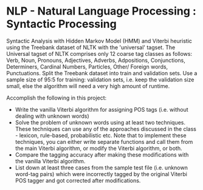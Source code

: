# NLP - Natural Language Processing : Syntactic Processing
Syntactic Analysis with Hidden Markov Model (HMM) and Viterbi heuristic using the Treebank dataset of NLTK with the 'universal' tagset. The Universal tagset of NLTK comprises only 12 coarse tag classes as follows: Verb, Noun, Pronouns, Adjectives, Adverbs, Adpositions, Conjunctions, Determiners, Cardinal Numbers, Particles, Other/ Foreign words, Punctuations.
Split the Treebank dataset into train and validation sets. Use a sample size of 95:5 for training: validation sets, i.e. keep the validation size small, else the algorithm will need a very high amount of runtime.

Accomplish the following in this project:

- Write the vanilla Viterbi algorithm for assigning POS tags (i.e. without dealing with unknown words) 
- Solve the problem of unknown words using at least two techniques. These techniques can use any of the approaches discussed in the class - lexicon, rule-based, probabilistic etc. Note that to implement these techniques, you can either write separate functions and call them from the main Viterbi algorithm, or modify the Viterbi algorithm, or both.
- Compare the tagging accuracy after making these modifications with the vanilla Viterbi algorithm.
- List down at least three cases from the sample test file (i.e. unknown word-tag pairs) which were incorrectly tagged by the original Viterbi POS tagger and got corrected after modifications.
